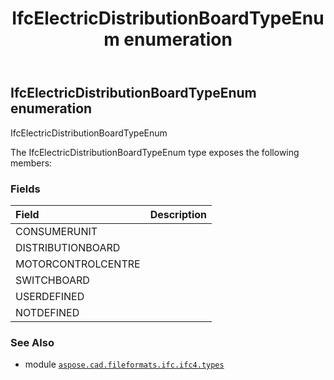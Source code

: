 ﻿---
title: IfcElectricDistributionBoardTypeEnum enumeration
second_title: Aspose.CAD for Python via .NET API References
description: 
type: docs
weight: 2630
url: /python-net/aspose.cad.fileformats.ifc.ifc4.types/ifcelectricdistributionboardtypeenum/
is_root: false
---

## IfcElectricDistributionBoardTypeEnum enumeration

IfcElectricDistributionBoardTypeEnum



The IfcElectricDistributionBoardTypeEnum type exposes the following members:

### Fields
| Field | Description |
| :- | :- |
| CONSUMERUNIT |  |
| DISTRIBUTIONBOARD |  |
| MOTORCONTROLCENTRE |  |
| SWITCHBOARD |  |
| USERDEFINED |  |
| NOTDEFINED |  |



### See Also
* module [`aspose.cad.fileformats.ifc.ifc4.types`](..)
